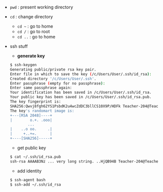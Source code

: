 * `pwd` : present working directory
* `cd` : change directory
    * `cd ~` : go to home
    * `cd /` : go to root
    * `cd ..` : go to home
    
    
* ssh stuff
    * **generate key**
    ```bash
    $ ssh-keygen
    Generating public/private rsa key pair.
    Enter file in which to save the key (/c/Users/User/.ssh/id_rsa):
    Created directory '/c/Users/User/.ssh'.
    Enter passphrase (empty for no passphrase):
    Enter same passphrase again:
    Your identification has been saved in /c/Users/User/.ssh/id_rsa.
    Your public key has been saved in /c/Users/User/.ssh/id_rsa.pub.
    The key fingerprint is:
    SHA256:Qwvj8fgh62YS1PsbdK2u4wcZdDC3bllCS10X9P/HDFk Teacher-204@Teacher-204
    The key's randomart image is:
    +---[RSA 2048]----+
    |        o.+. .ooo|
            ...
    |    ..o oo.     .|
    |     +..+=.      |
    +----[SHA256]-----+
    ```

    * get public key
    
    ```bash 
    $ cat ~/.ssh/id_rsa.pub
    ssh-rsa AAAAB3Nz ... very long string. ..HjQB94B Teacher-204@Teacher-204
    ``` 

    * add identity
    ```bash
    $ ssh-agent bash
    $ ssh-add ~/.ssh/id_rsa 
    ```